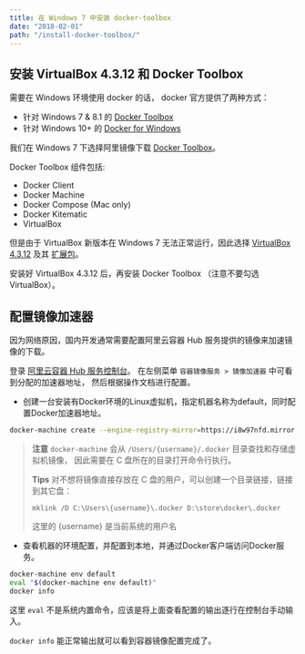 ```yaml
---
title: 在 Windows 7 中安装 docker-toolbox
date: "2018-02-01"
path: "/install-docker-toolbox/"
---
```


## 安装 VirtualBox 4.3.12 和 Docker Toolbox

需要在 Windows 环境使用 docker 的话， docker 官方提供了两种方式：

* 针对 Windows 7 & 8.1 的 [Docker Toolbox](https://docs.docker.com/toolbox/)
* 针对 Windows 10+ 的 [Docker for Windows](https://docs.docker.com/docker-for-windows/)

我们在 Windows 7 下选择阿里镜像下载
[Docker Toolbox](http://mirrors.aliyun.com/docker-toolbox/windows/docker-toolbox/)。

Docker Toolbox 组件包括:

* Docker Client
* Docker Machine
* Docker Compose (Mac only)
* Docker Kitematic
* VirtualBox

但是由于 VirtualBox 新版本在 Windows 7 无法正常运行，因此选择
[VirtualBox 4.3.12](http://download.virtualbox.org/virtualbox/4.3.12/VirtualBox-4.3.12-93733-Win.exe)
及其
[扩展包](http://download.virtualbox.org/virtualbox/4.3.12/Oracle_VM_VirtualBox_Extension_Pack-4.3.12-93733a.vbox-extpack)。

安装好 VirtualBox 4.3.12 后，再安装 Docker Toolbox （注意不要勾选 VirtualBox）。

## 配置镜像加速器

因为网络原因，国内开发通常需要配置阿里云容器 Hub 服务提供的镜像来加速镜像的下载。

登录 [阿里云容器 Hub 服务控制台](https://cr.console.aliyun.com/?spm=a2c4e.11153959.blogcont29941.12.b74d945W03rIu)。
在左侧菜单 `容器镜像服务 > 镜像加速器` 中可看到分配的加速器地址，
然后根据操作文档进行配置。

* 创建一台安装有Docker环境的Linux虚拟机，指定机器名称为default，同时配置Docker加速器地址。

```bash
docker-machine create --engine-registry-mirror=https://i8w97nfd.mirror.aliyuncs.com -d virtualbox default
```

> **注意** `docker-machine` 会从 `/Users/{username}/.docker` 目录查找和存储虚拟机镜像，
> 因此需要在 C 盘所在的目录打开命令行执行。
>
> **Tips** 对不想将镜像直接存放在 C 盘的用户，可以创建一个目录链接，链接到其它盘：
> 
> `mklink /D C:\Users\{username}\.docker D:\store\docker\.docker`
> 
> 这里的 {username} 是当前系统的用户名

* 查看机器的环境配置，并配置到本地，并通过Docker客户端访问Docker服务。

```bash
docker-machine env default
eval "$(docker-machine env default)"
docker info
```

这里 `eval` 不是系统内置命令，应该是将上面查看配置的输出逐行在控制台手动输入。

`docker info` 能正常输出就可以看到容器镜像配置完成了。
